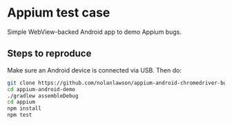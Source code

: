 Appium test case
==========

Simple WebView-backed Android app to demo Appium bugs.

Steps to reproduce
---------

Make sure an Android device is connected via USB. Then do:

```bash
git clone https://github.com/nolanlawson/appium-android-chromedriver-bug.git
cd appium-android-demo
./gradlew assembleDebug
cd appium
npm install
npm test
```
